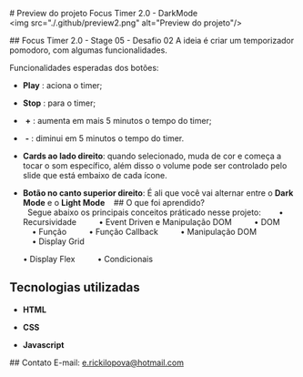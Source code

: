 # Preview do projeto Focus Timer 2.0 - DarkMode
 <img src="./.github/preview2.png" alt="Preview do projeto"/>

## Focus Timer 2.0 - Stage 05 - Desafio 02
A ideia é criar um temporizador pomodoro, com algumas funcionalidades.

Funcionalidades esperadas dos botões:

- **Play**  : aciona o timer;
- **Stop**  : para o timer;
- ​    **\+**    : aumenta em mais 5 minutos o tempo do timer;
- ​    **\-**    : diminui em 5 minutos o tempo do timer.
- **Cards ao lado direito**: quando selecionado, muda de cor e começa a tocar o som específico, além disso o volume pode ser controlado pelo slide que está embaixo de cada ícone.
- **Botão no canto superior direito**: É ali que você vai alternar entre o **Dark Mode** e o **Light Mode**
   
 ## O que foi aprendido?
   Segue abaixo os principais conceitos práticado nesse projeto:
   
     • Recursividade
     
     • Event Driven e Manipulação DOM
     
     • DOM
     
     • Função
     
     • Função Callback
     
     • Manipulação DOM
     
     • Display Grid

     • Display Flex
     
     • Condicionais
   

## Tecnologias utilizadas

- **HTML**

- **CSS**

- **Javascript**


 ## Contato
 E-mail: e.rickilopova@hotmail.com
